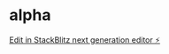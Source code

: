 # alpha

[Edit in StackBlitz next generation editor ⚡️](https://stackblitz.com/~/github.com/quyenbaone/alpha)